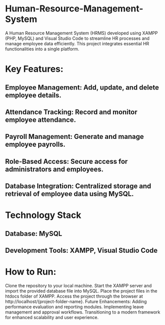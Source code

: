 # Human-Resource-Management-System
A Human Resource Management System (HRMS) developed using XAMPP (PHP, MySQL) and Visual Studio Code to streamline HR processes and manage employee data efficiently. This project integrates essential HR functionalities into a single platform.

# Key Features:
## Employee Management: Add, update, and delete employee details.
## Attendance Tracking: Record and monitor employee attendance.
## Payroll Management: Generate and manage employee payrolls.
## Role-Based Access: Secure access for administrators and employees.
## Database Integration: Centralized storage and retrieval of employee data using MySQL.
# Technology Stack
## Database: MySQL
## Development Tools: XAMPP, Visual Studio Code
# How to Run:
Clone the repository to your local machine.
Start the XAMPP server and import the provided database file into MySQL.
Place the project files in the htdocs folder of XAMPP.
Access the project through the browser at http://localhost/{project-folder-name}.
Future Enhancements:
Adding performance evaluation and reporting modules.
Implementing leave management and approval workflows.
Transitioning to a modern framework for enhanced scalability and user experience.
